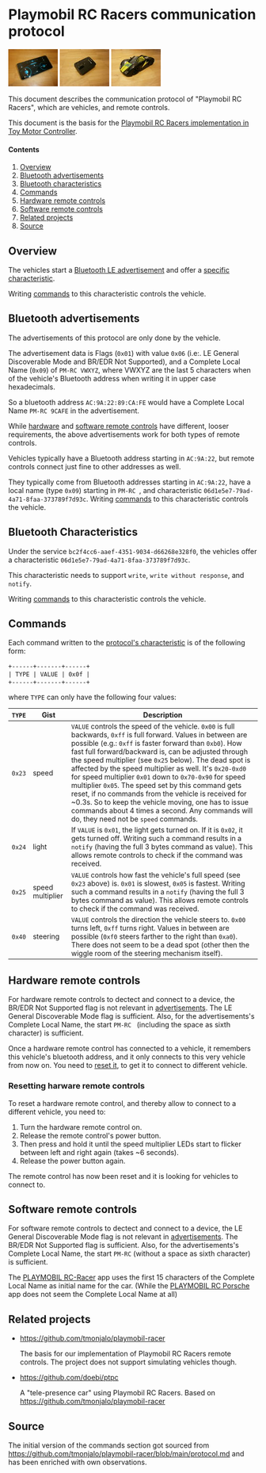 # Playmobil RC Racers communication protocol

![Software remote control](images/software-remote-control-100px.jpg)
![Remote control](images/remote-control-100px.jpg)
![Vehicle](images/vehicle-100px.jpg)

This document describes the communication protocol of "Playmobil RC Racers",
which are vehicles, and remote controls.

This document is the basis for the [Playmobil RC Racers implementation in Toy
Motor Controller](README.md).


#### Contents

1. [Overview](#overview)
1. [Bluetooth advertisements](#bluetooth-advertisements)
1. [Bluetooth characteristics](#bluetooth-characteristics)
1. [Commands](#commands)
1. [Hardware remote controls](#hardware-remote-controls)
1. [Software remote controls](#software-remote-controls)
1. [Related projects](#related-projects)
1. [Source](#source)




## Overview

The vehicles start a [Bluetooth LE advertisement](#bluetooth-advertisements) and offer a
[specific characteristic](#Characteristics).

Writing [commands](#commands) to this characteristic controls the vehicle.



## Bluetooth advertisements

The advertisements of this protocol are only done by the vehicle.

The advertisement data is Flags (`0x01`) with value `0x06` (i.e:. LE General
Discoverable Mode and BR/EDR Not Supported), and a Complete Local Name (`0x09`)
of `PM-RC VWXYZ`, where VWXYZ are the last 5 characters when of the vehicle's
Bluetooth address when writing it in upper case hexadecimals.

So a bluetooth address `AC:9A:22:89:CA:FE` would have a Complete Local Name
`PM-RC 9CAFE` in the advertisement.

While [hardware](#hardware-remote-controls) and [software remote
controls](#software-remote-controls) have different, looser requirements, the
above advertisements work for both types of remote controls.

Vehicles typically have a Bluetooth address starting in `AC:9A:22`,
but remote controls connect just fine to other addresses as well.

They typically come from Bluetooth addresses starting in `AC:9A:22`, have a
local name (type `0x09`) starting in `PM-RC `, and characteristic
`06d1e5e7-79ad-4a71-8faa-373789f7d93c`.
Writing [commands](#commands) to this characteristic controls the vehicle.



## Bluetooth Characteristics

Under the service `bc2f4cc6-aaef-4351-9034-d66268e328f0`, the vehicles offer a
characteristic `06d1e5e7-79ad-4a71-8faa-373789f7d93c`.

This characteristic needs to support `write`, `write without response`, and
`notify`.

Writing [commands](#commands) to this characteristic controls the vehicle.


## Commands

Each command written to the [protocol's characteristic](#bluetooth-characteristics) is of
the following form:

```
+------+-------+------+
| TYPE | VALUE | 0x0f |
+------+-------+------+
````

where `TYPE` can only have the following four values:

| `TYPE` | Gist | Description |
| --- | --- | --- |
| `0x23` | speed | `VALUE` controls the speed of the vehicle. `0x00` is full backwards, `0xff` is full forward. Values in between are possible (e.g.: `0xff` is faster forward than `0xb0`). How fast full forward/backward is, can be adjusted through the speed multiplier (see `0x25` below). The dead spot is affected by the speed multiplier as well. It's `0x20-0xd0` for speed multiplier `0x01` down to `0x70-0x90` for speed multiplier `0x05`. The speed set by this command gets reset, if no commands from the vehicle is received for ~0.3s. So to keep the vehicle moving, one has to issue commands about 4 times a second. Any commands will do, they need not be `speed` commands. |
| `0x24` | light | If `VALUE` is `0x01`, the light gets turned on. If it is `0x02`, it gets turned off. Writing such a command results in a `notify` (having the full 3 bytes command as value). This allows remote controls to check if the command was received.|
| `0x25` | speed multiplier | `VALUE` controls how fast the vehicle's full speed (see `0x23` above) is. `0x01` is slowest, `0x05` is fastest. Writing such a command results in a `notify` (having the full 3 bytes command as value). This allows remote controls to check if the command was received.|
| `0x40` | steering | `VALUE` controls the direction the vehicle steers to. `0x00` turns left, `0xff` turns right. Values in between are possible (`0xf0` steers farther to the right than `0xa0`). There does not seem to be a dead spot (other then the wiggle room of the steering mechanism itself). |



## Hardware remote controls

For hardware remote controls to dectect and connect to a device, the BR/EDR Not
Supported flag is not relevant in
[advertisements](#bluetooth-advertisements). The LE General Discoverable Mode
flag is sufficient. Also, for the advertisements's Complete Local Name, the
start `PM-RC ` (including the space as sixth character) is sufficient.

Once a hardware remote control has connected to a vehicle, it remembers this
vehicle's bluetooth address, and it only connects to this very vehicle from now
on. You need to [reset it](#resetting-hardware-remote-controls), to get it to
connect to different vehicle.



### Resetting harware remote controls

To reset a hardware remote control, and thereby allow to connect to a different
vehicle, you need to:

1. Turn the hardware remote control on.
1. Release the remote control's power button.
1. Then press and hold it until the speed multiplier LEDs start to flicker
between left and right again (takes ~6 seconds).
1. Release the power button again.

The remote control has now been reset and it is looking for vehicles to connect
to.



## Software remote controls

For software remote controls to dectect and connect to a device, the LE General
Discoverable Mode flag is not relevant in
[advertisements](#bluetooth-advertisements). The BR/EDR Not Supported flag is
sufficient. Also, for the advertisements's Complete Local Name, the start
`PM-RC` (without a space as sixth character) is sufficient.

The [PLAYMOBIL
RC-Racer](https://play.google.com/store/apps/details?id=com.playmobil.rcracer)
app uses the first 15 characters of the Complete Local Name as initial name for
the car. (While the [PLAYMOBIL RC
Porsche](https://play.google.com/store/apps/details?id=com.playmobil.porsche)
app does not seem the Complete Local Name at all)



## Related projects

* https://github.com/tmonjalo/playmobil-racer

    The basis for our implementation of Playmobil RC Racers remote controls. The project does not support simulating vehicles though.

* https://github.com/doebi/ptpc

    A "tele-presence car" using Playmobil RC Racers. Based on https://github.com/tmonjalo/playmobil-racer

## Source

The initial version of the commands section got sourced from
https://github.com/tmonjalo/playmobil-racer/blob/main/protocol.md and has been
enriched with own observations.
